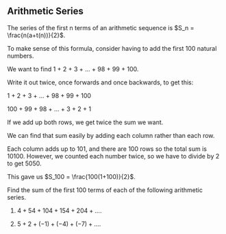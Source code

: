 Arithmetic Series
-------

The series of the first n terms of an arithmetic sequence is $S_n = \frac{n(a+t(n))}{2}$.

To make sense of this formula, consider having to add the first 100 natural numbers.

We want to find 1 + 2 + 3 + ... + 98 + 99 + 100.

Write it out twice, once forwards and once backwards, to get this:

1 + 2 + 3 + ... + 98 + 99 + 100

100 + 99 + 98 + ... + 3 + 2 + 1

If we add up both rows, we get twice the sum we want.

We can find that sum easily by adding each column rather than each row. 

Each column adds up to 101, and there are 100 rows so the total sum is 10100. However, we counted each number twice, so we have to divide by 2 to get 5050.

This gave us $S_100 = \frac{100(1+100)}{2}$.



Find the sum of the first 100 terms of each of the following arithmetic series.

1. $4 + 54 + 104 + 154 + 204 + ...$.

2. $5 + 2 + (-1) + (-4) + (-7) + ...$.